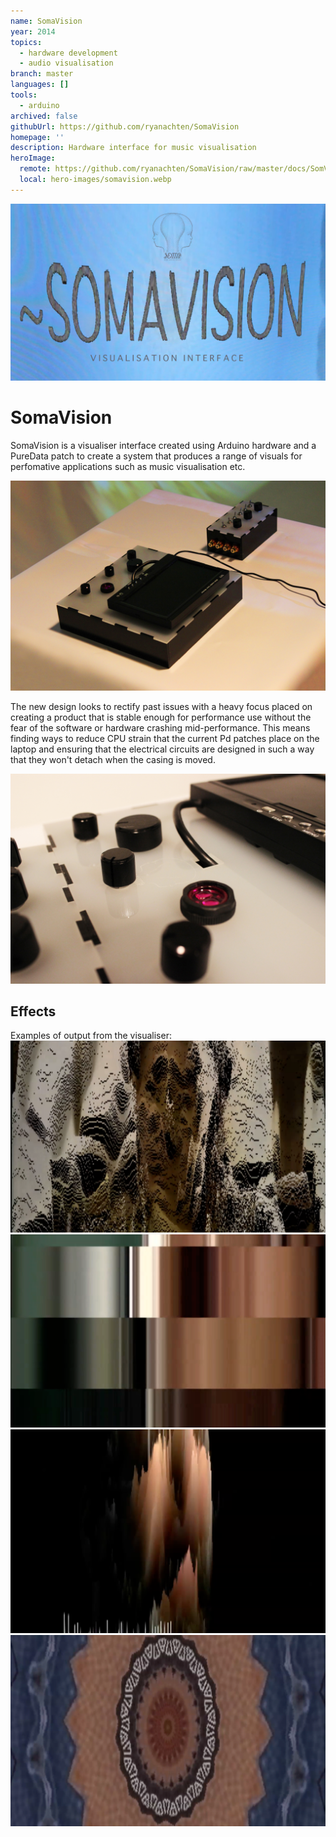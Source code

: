 ```yaml
---
name: SomaVision
year: 2014
topics:
  - hardware development
  - audio visualisation
branch: master
languages: []
tools:
  - arduino
archived: false
githubUrl: https://github.com/ryanachten/SomaVision
homepage: ''
description: Hardware interface for music visualisation
heroImage:
  remote: https://github.com/ryanachten/SomaVision/raw/master/docs/SomVis_01.jpg
  local: hero-images/somavision.webp
---
```

![promocover](https://github.com/ryanachten/SomaVision/raw/master/docs/PromoCoverUpload.jpg)

# SomaVision

SomaVision is a visualiser interface created using Arduino hardware and a PureData patch to create a system that produces a range of visuals for perfomative applications such as music visualisation etc.

![SomaVision product](https://github.com/ryanachten/SomaVision/raw/master/docs/SomVis_01.jpg)

The new design looks to rectify past issues with a heavy focus placed on creating a product that is stable enough for performance use without the fear of the software or hardware crashing mid-performance. This means finding ways to reduce CPU strain that the current Pd patches place on the laptop and ensuring that the electrical circuits are designed in such a way that they won't detach when the casing is moved.

![SomaVision product](https://github.com/ryanachten/SomaVision/raw/master/docs/SomVis_02.jpeg)

## Effects

Examples of output from the visualiser:
![SomaVision product](https://github.com/ryanachten/SomaVision/raw/master/docs/SomVis_03.png)
![SomaVision visuals](https://github.com/ryanachten/SomaVision/raw/master/docs/SomVis_04.png)
![SomaVision visuals](https://github.com/ryanachten/SomaVision/raw/master/docs/SomVis_05.png)
![SomaVision visuals](https://github.com/ryanachten/SomaVision/raw/master/docs/SomVis_06.png)
